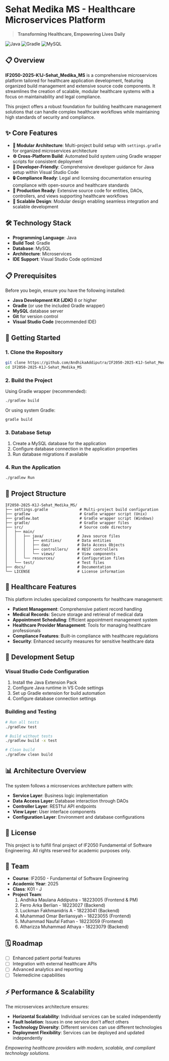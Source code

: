 # Sehat Medika MS - Healthcare Microservices Platform

> **Transforming Healthcare, Empowering Lives Daily**

![Java](https://img.shields.io/badge/Java-ED8B00?style=for-the-badge&logo=java&logoColor=white)
![Gradle](https://img.shields.io/badge/Gradle-02303A?style=for-the-badge&logo=gradle&logoColor=white)
![MySQL](https://img.shields.io/badge/MySQL-005C84?style=for-the-badge&logo=mysql&logoColor=white)

## 📋 Overview

**IF2050-2025-K1J-Sehat_Medika_MS** is a comprehensive microservices platform tailored for healthcare application development, featuring organized build management and extensive source code components. It streamlines the creation of scalable, modular healthcare systems with a focus on maintainability and legal compliance.

This project offers a robust foundation for building healthcare management solutions that can handle complex healthcare workflows while maintaining high standards of security and compliance.

## ✨ Core Features

- **🧩 Modular Architecture**: Multi-project build setup with `settings.gradle` for organized microservices architecture
- **⚙️ Cross-Platform Build**: Automated build system using Gradle wrapper scripts for consistent deployment
- **📝 Developer-Friendly**: Comprehensive developer guidance for Java setup within Visual Studio Code
- **🔒 Compliance Ready**: Legal and licensing documentation ensuring compliance with open-source and healthcare standards
- **🚀 Production Ready**: Extensive source code for entities, DAOs, controllers, and views supporting healthcare workflows
- **🔧 Scalable Design**: Modular design enabling seamless integration and scalable development

## 🛠️ Technology Stack

- **Programming Language**: Java
- **Build Tool**: Gradle
- **Database**: MySQL
- **Architecture**: Microservices
- **IDE Support**: Visual Studio Code optimized

## 📋 Prerequisites

Before you begin, ensure you have the following installed:

- **Java Development Kit (JDK)** 8 or higher
- **Gradle** (or use the included Gradle wrapper)
- **MySQL** database server
- **Git** for version control
- **Visual Studio Code** (recommended IDE)

## 🚀 Getting Started

### 1. Clone the Repository

```bash
git clone https://github.com/AndhikaAddiputra/IF2050-2025-K1J-Sehat_Medika_MS.git
cd IF2050-2025-K1J-Sehat_Medika_MS
```

### 2. Build the Project

Using Gradle wrapper (recommended):
```bash
./gradlew build
```

Or using system Gradle:
```bash
gradle build
```

### 3. Database Setup

1. Create a MySQL database for the application
2. Configure database connection in the application properties
3. Run database migrations if available

### 4. Run the Application

```bash
./gradlew Run
```

## 📁 Project Structure

```
IF2050-2025-K1J-Sehat_Medika_MS/
├── settings.gradle              # Multi-project build configuration
├── gradlew                      # Gradle wrapper script (Unix)
├── gradlew.bat                  # Gradle wrapper script (Windows)
├── gradle/                      # Gradle wrapper files
├── src/                         # Source code directory
│   ├── main/
│   │   ├── java/               # Java source files
│   │   │   ├── entities/       # Data entities
│   │   │   ├── dao/            # Data Access Objects
│   │   │   ├── controllers/    # REST controllers
│   │   │   └── views/          # View components
│   │   └── resources/          # Configuration files
│   └── test/                   # Test files
├── docs/                       # Documentation
└── LICENSE                     # License information
```

## 🏥 Healthcare Features

This platform includes specialized components for healthcare management:

- **Patient Management**: Comprehensive patient record handling
- **Medical Records**: Secure storage and retrieval of medical data
- **Appointment Scheduling**: Efficient appointment management system
- **Healthcare Provider Management**: Tools for managing healthcare professionals
- **Compliance Features**: Built-in compliance with healthcare regulations
- **Security**: Enhanced security measures for sensitive healthcare data

## 🔧 Development Setup

### Visual Studio Code Configuration

1. Install the Java Extension Pack
2. Configure Java runtime in VS Code settings
3. Set up Gradle extension for build automation
4. Configure database connection settings

### Building and Testing

```bash
# Run all tests
./gradlew test

# Build without tests
./gradlew build -x test

# Clean build
./gradlew clean build
```

## 📊 Architecture Overview

The system follows a microservices architecture pattern with:

- **Service Layer**: Business logic implementation
- **Data Access Layer**: Database interaction through DAOs
- **Controller Layer**: RESTful API endpoints
- **View Layer**: User interface components
- **Configuration Layer**: Environment and database configurations


## 📄 License

This project is to fulfill final project of IF2050 Fundamental of Software Engineering. All rights reserved for academic purposes only.

## 👥 Team

- **Course**: IF2050 - Fundamental of Software Engineering
- **Academic Year**: 2025
- **Class**: K01 - J
- **Project Team**: 
    1. Andhika Maulana Addiputra - 18223005 (Frontend & PM)
    2. Ferro Arka Berlian - 18223027 (Backend)
    3. Luckman Fakhmanidris A - 18223041 (Backend)
    4. Muhammad Omar Berliansyah - 18223055 (Frontend)
    5. Muhammad Naufal Fathan	- 18223059 (Frontend)
    6. Atharizza Muhammad Athaya - 18223079 (Backend)


## 🗓️ Roadmap

- [ ] Enhanced patient portal features
- [ ] Integration with external healthcare APIs
- [ ] Advanced analytics and reporting
- [ ] Telemedicine capabilities

## ⚡ Performance & Scalability

The microservices architecture ensures:

- **Horizontal Scalability**: Individual services can be scaled independently
- **Fault Isolation**: Issues in one service don't affect others
- **Technology Diversity**: Different services can use different technologies
- **Deployment Flexibility**: Services can be deployed and updated independently



*Empowering healthcare providers with modern, scalable, and compliant technology solutions.*

